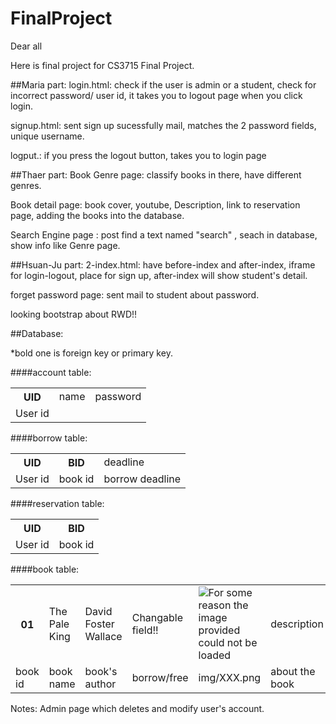 # FinalProject

Dear all

Here is final project for CS3715 Final Project.

##Maria part:
login.html: check if the user is admin or a student, check for incorrect password/ user id, it takes you to logout page when you click login.

signup.html: sent sign up sucessfully mail,  matches the 2 password fields, unique username.

logput.: if you press the logout button, takes you to login page

##Thaer part:
Book Genre page: classify books in there, have different genres. 

Book detail page: book cover, youtube, Description, link to reservation page, adding the books into the database.

Search Engine page : post find a text named "search" , seach in database, show info like Genre page. 

##Hsuan-Ju part:
2-index.html: have before-index and after-index, iframe for login-logout, place for sign up, after-index will show student's detail.

forget password page: sent mail to student about password.

looking bootstrap about RWD!!

##Database:

*bold one is foreign key or primary key.

####account table:
<table>
<tr>
<th>UID</th><td>name</td><td>password</td>
</tr>
<tr>
<td>User id</td><td></td><td></td>
</tr>
</table>
####borrow table:
<table>
<tr>
<th>UID</th><th>BID</th><td>deadline</td>
</tr>
<tr>
<td>User id</td><td>book id</td><td>borrow deadline</td>
</tr>
</table>
####reservation table:
<table>
<tr>
<th>UID</th><th>BID</th>
</tr>
<tr>
<td>User id</td><td>book id</td>
</tr>
</table>
####book table:
<table>
<tr>
<th>01</th><td>The Pale King</td><td>David Foster Wallace</td><td>Changable field!!</td><td><img src="http://1.bp.blogspot.com/-XsYyZHhWAng/TkmDh10R3fI/AAAAAAAAEGo/UgOJFfXR4UQ/s1600/006.jpg" alt="For some reason the image provided could not be loaded"></td><td>description</td><td>friction</td>
</tr>
<tr>
<td>book id</td><td>book name</td><td>book's author</td><td>borrow/free</td><td>img/XXX.png</td><td>about the book</td><td>Science/Food/Literature/etc..</td>
</tr>
</table>
Notes: Admin page which deletes and modify user's account.

